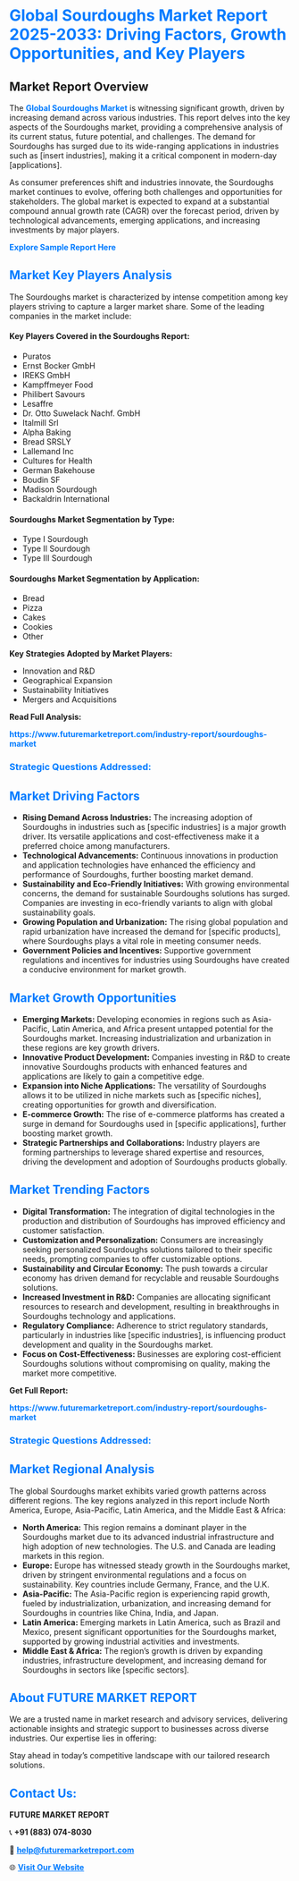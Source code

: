 <h1 style="color: #007BFF;">Global Sourdoughs Market Report 2025-2033: Driving Factors, Growth Opportunities, and Key Players</h1>

<section id="overview">
<h2>Market Report Overview</h2>
<p>The <a href="https://www.futuremarketreport.com/industry-report/sourdoughs-market" style="color: #007BFF; text-decoration: none;"><strong>Global Sourdoughs Market</strong></a> is witnessing significant growth, driven by increasing demand across various industries. This report delves into the key aspects of the Sourdoughs market, providing a comprehensive analysis of its current status, future potential, and challenges. The demand for Sourdoughs has surged due to its wide-ranging applications in industries such as [insert industries], making it a critical component in modern-day [applications].</p>
<p>As consumer preferences shift and industries innovate, the Sourdoughs market continues to evolve, offering both challenges and opportunities for stakeholders. The global market is expected to expand at a substantial compound annual growth rate (CAGR) over the forecast period, driven by technological advancements, emerging applications, and increasing investments by major players.</p>
</section>

<section id="overview">
<p><a href="https://www.futuremarketreport.com/request-sample/reportId=92742" style="color: #007BFF; text-decoration: none;"><strong>Explore Sample Report Here</strong></a></p>
</section>

<section id="key-players">
<h2 style="color: #007BFF;">Market Key Players Analysis</h2>
<p>The Sourdoughs market is characterized by intense competition among key players striving to capture a larger market share. Some of the leading companies in the market include:</p>
<h4>Key Players Covered in the Sourdoughs Report:</h4>
<ul><li>Puratos</li><li>Ernst Bocker GmbH</li><li>IREKS GmbH</li><li>Kampffmeyer Food</li><li>Philibert Savours</li><li>Lesaffre</li><li>Dr. Otto Suwelack Nachf. GmbH</li><li>Italmill Srl</li><li>Alpha Baking</li><li>Bread SRSLY</li><li>Lallemand Inc</li><li>Cultures for Health</li><li>German Bakehouse</li><li>Boudin SF</li><li>Madison Sourdough</li><li>Backaldrin International</li></ul>
<h4>Sourdoughs Market Segmentation by Type:</h4>
<ul><li>Type I Sourdough</li><li>Type II Sourdough</li><li>Type III Sourdough</li></ul>

<h4>Sourdoughs Market Segmentation by Application:</h4>
<ul><li>Bread</li><li>Pizza</li><li>Cakes</li><li>Cookies</li><li>Other</li></ul>
<p><strong>Key Strategies Adopted by Market Players:</strong></p>
<ul>
<li>Innovation and R&D</li>
<li>Geographical Expansion</li>
<li>Sustainability Initiatives</li>
<li>Mergers and Acquisitions</li>
</ul>
</section>

<section>
<p><strong>Read Full Analysis: </strong></p><a href="https://www.futuremarketreport.com/industry-report/sourdoughs-market" style="color: #007BFF; text-decoration: none;"><strong>https://www.futuremarketreport.com/industry-report/sourdoughs-market</strong></a>
<h3 style="color: #007BFF;">Strategic Questions Addressed:</h3>
</section>

<section id="driving-factors">
<h2 style="color: #007BFF;">Market Driving Factors</h2>
<ul>
<li><strong>Rising Demand Across Industries:</strong> The increasing adoption of Sourdoughs in industries such as [specific industries] is a major growth driver. Its versatile applications and cost-effectiveness make it a preferred choice among manufacturers.</li>
<li><strong>Technological Advancements:</strong> Continuous innovations in production and application technologies have enhanced the efficiency and performance of Sourdoughs, further boosting market demand.</li>
<li><strong>Sustainability and Eco-Friendly Initiatives:</strong> With growing environmental concerns, the demand for sustainable Sourdoughs solutions has surged. Companies are investing in eco-friendly variants to align with global sustainability goals.</li>
<li><strong>Growing Population and Urbanization:</strong> The rising global population and rapid urbanization have increased the demand for [specific products], where Sourdoughs plays a vital role in meeting consumer needs.</li>
<li><strong>Government Policies and Incentives:</strong> Supportive government regulations and incentives for industries using Sourdoughs have created a conducive environment for market growth.</li>
</ul>
</section>

<section id="growth-opportunities">
<h2 style="color: #007BFF;">Market Growth Opportunities</h2>
<ul>
<li><strong>Emerging Markets:</strong> Developing economies in regions such as Asia-Pacific, Latin America, and Africa present untapped potential for the Sourdoughs market. Increasing industrialization and urbanization in these regions are key growth drivers.</li>
<li><strong>Innovative Product Development:</strong> Companies investing in R&D to create innovative Sourdoughs products with enhanced features and applications are likely to gain a competitive edge.</li>
<li><strong>Expansion into Niche Applications:</strong> The versatility of Sourdoughs allows it to be utilized in niche markets such as [specific niches], creating opportunities for growth and diversification.</li>
<li><strong>E-commerce Growth:</strong> The rise of e-commerce platforms has created a surge in demand for Sourdoughs used in [specific applications], further boosting market growth.</li>
<li><strong>Strategic Partnerships and Collaborations:</strong> Industry players are forming partnerships to leverage shared expertise and resources, driving the development and adoption of Sourdoughs products globally.</li>
</ul>
</section>

<section id="trending-factors">
<h2 style="color: #007BFF;">Market Trending Factors</h2>
<ul>
<li><strong>Digital Transformation:</strong> The integration of digital technologies in the production and distribution of Sourdoughs has improved efficiency and customer satisfaction.</li>
<li><strong>Customization and Personalization:</strong> Consumers are increasingly seeking personalized Sourdoughs solutions tailored to their specific needs, prompting companies to offer customizable options.</li>
<li><strong>Sustainability and Circular Economy:</strong> The push towards a circular economy has driven demand for recyclable and reusable Sourdoughs solutions.</li>
<li><strong>Increased Investment in R&D:</strong> Companies are allocating significant resources to research and development, resulting in breakthroughs in Sourdoughs technology and applications.</li>
<li><strong>Regulatory Compliance:</strong> Adherence to strict regulatory standards, particularly in industries like [specific industries], is influencing product development and quality in the Sourdoughs market.</li>
<li><strong>Focus on Cost-Effectiveness:</strong> Businesses are exploring cost-efficient Sourdoughs solutions without compromising on quality, making the market more competitive.</li>
</ul>
</section>

<section>
<p><strong>Get Full Report: </strong></p><a href="https://www.futuremarketreport.com/industry-report/sourdoughs-market" style="color: #007BFF; text-decoration: none;"><strong>https://www.futuremarketreport.com/industry-report/sourdoughs-market</strong></a>
<h3 style="color: #007BFF;">Strategic Questions Addressed:</h3>
</section>


<section id="regional-analysis">
<h2 style="color: #007BFF;">Market Regional Analysis</h2>
<p>The global Sourdoughs market exhibits varied growth patterns across different regions. The key regions analyzed in this report include North America, Europe, Asia-Pacific, Latin America, and the Middle East & Africa:</p>
<ul>
<li><strong>North America:</strong> This region remains a dominant player in the Sourdoughs market due to its advanced industrial infrastructure and high adoption of new technologies. The U.S. and Canada are leading markets in this region.</li>
<li><strong>Europe:</strong> Europe has witnessed steady growth in the Sourdoughs market, driven by stringent environmental regulations and a focus on sustainability. Key countries include Germany, France, and the U.K.</li>
<li><strong>Asia-Pacific:</strong> The Asia-Pacific region is experiencing rapid growth, fueled by industrialization, urbanization, and increasing demand for Sourdoughs in countries like China, India, and Japan.</li>
<li><strong>Latin America:</strong> Emerging markets in Latin America, such as Brazil and Mexico, present significant opportunities for the Sourdoughs market, supported by growing industrial activities and investments.</li>
<li><strong>Middle East & Africa:</strong> The region’s growth is driven by expanding industries, infrastructure development, and increasing demand for Sourdoughs in sectors like [specific sectors].</li>
</ul>
</section>

<footer>
<h2 style="color: #007BFF;">About FUTURE MARKET REPORT</h2>
<p>We are a trusted name in market research and advisory services, delivering actionable insights and strategic support to businesses across diverse industries. Our expertise lies in offering:</p>

<p>Stay ahead in today’s competitive landscape with our tailored research solutions.</p>

<h2 style="color: #007BFF;">Contact Us:</h2>
<p><strong>FUTURE MARKET REPORT</strong></p>
<p>📞 <strong>+91 (883) 074-8030</strong></p>
<p>📧 <strong><a href="mailto:help@futuremarketreport.com" style="color: #007BFF;">help@futuremarketreport.com</a></strong></p>
<p>🌐 <strong><a href="https://www.futuremarketreport.com/" style="color: #007BFF;">Visit Our Website</a></strong></p>
</footer>